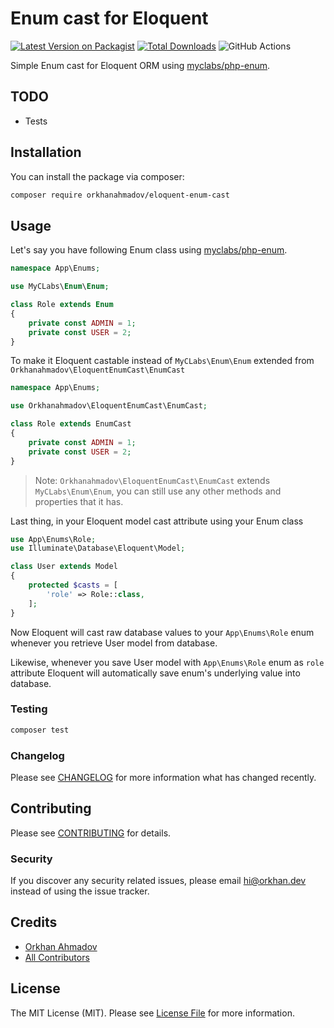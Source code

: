 # Enum cast for Eloquent

[![Latest Version on Packagist](https://img.shields.io/packagist/v/orkhanahmadov/eloquent-enum-cast.svg?style=flat-square)](https://packagist.org/packages/orkhanahmadov/eloquent-enum-cast)
[![Total Downloads](https://img.shields.io/packagist/dt/orkhanahmadov/eloquent-enum-cast.svg?style=flat-square)](https://packagist.org/packages/orkhanahmadov/eloquent-enum-cast)
![GitHub Actions](https://github.com/orkhanahmadov/eloquent-enum-cast/actions/workflows/main.yml/badge.svg)

Simple Enum cast for Eloquent ORM using [myclabs/php-enum](https://github.com/myclabs/php-enum).

## TODO

- Tests

## Installation

You can install the package via composer:

```bash
composer require orkhanahmadov/eloquent-enum-cast
```

## Usage

Let's say you have following Enum class using [myclabs/php-enum](https://github.com/myclabs/php-enum).

```php
namespace App\Enums;

use MyCLabs\Enum\Enum;

class Role extends Enum
{
    private const ADMIN = 1;
    private const USER = 2;
}
```

To make it Eloquent castable instead of `MyCLabs\Enum\Enum` extended from `Orkhanahmadov\EloquentEnumCast\EnumCast`

```php
namespace App\Enums;

use Orkhanahmadov\EloquentEnumCast\EnumCast;

class Role extends EnumCast
{
    private const ADMIN = 1;
    private const USER = 2;
}
```

> Note: `Orkhanahmadov\EloquentEnumCast\EnumCast` extends `MyCLabs\Enum\Enum`, you can still use any other methods and properties that it has.

Last thing, in your Eloquent model cast attribute using your Enum class

```php
use App\Enums\Role;
use Illuminate\Database\Eloquent\Model;

class User extends Model
{
    protected $casts = [
        'role' => Role::class,
    ];
}
```

Now Eloquent will cast raw database values to your `App\Enums\Role` enum whenever you retrieve User model from database.

Likewise, whenever you save User model with `App\Enums\Role` enum as `role` attribute Eloquent will automatically save enum's underlying value into database.

### Testing

```bash
composer test
```

### Changelog

Please see [CHANGELOG](CHANGELOG.md) for more information what has changed recently.

## Contributing

Please see [CONTRIBUTING](CONTRIBUTING.md) for details.

### Security

If you discover any security related issues, please email hi@orkhan.dev instead of using the issue tracker.

## Credits

-   [Orkhan Ahmadov](https://github.com/orkhanahmadov)
-   [All Contributors](../../contributors)

## License

The MIT License (MIT). Please see [License File](LICENSE.md) for more information.